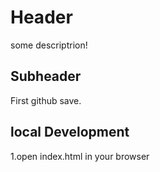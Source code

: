 # Header

some descriptrion!

## Subheader

First github save.

## local Development

1.open index.html in your browser
